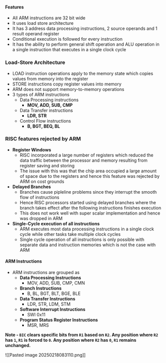 #### Features 
* All ARM instructions are 32 bit wide 
* It uses load store architecture 
* It has 3 address data processing instructions, 2 source operands and 1 result operand register 
* Conditional execution is followed for every instruction 
* It has the ability to perform general shift operation and ALU operation in a single instruction that executes in a single clock cycle

### Load-Store Architecture 
* LOAD instruction operations apply to the memory state which copies values from memory into the register 
* STORE instructions copy register values into memory 
* ARM does not support memory-to-memory operations 
* 3 types of ARM instructions 
	* Data Processing instructions 
		* **MOV, ADD, SUB, CMP**
	* Data Transfer instructions 
		* **LDR, STR**
	* Control Flow instructions 
		* **B, BGT, BEQ, BL**

### RISC features rejected by ARM
* **Register Windows**
	* RISC incorporated a large number of registers which reduced the data traffic between the processor and memory resulting from register saving and storing 
	* The issue with this was that the chip area occupied a large amount of space due to the registers and hence this feature was rejected by ARM on cost grounds
* **Delayed Branches**
	* Branches cause pipleline problems since they interrupt the smooth flow of instructions
	* Hence RISC processors started using delayed branches where the branch takes effect after the following instructions finishes execution 
	* This does not work well with super scalar implementation and hence was dropped in ARM
* **Single-Cycle execution of all instructions**
	* ARM executes most data processing instructions in a single clock cycle while other tasks take multiple clock cycles 
	* Single cycle operation of all instructions is only possible with separate data and instruction memories which is not the case with ARM

#### ARM Instructions 
* ARM instructions are grouped as 
	* **Data Processing Instructions** 
		* MOV, ADD, SUB, CMP, CMN
	* **Branch Instructions** 
		* B, BL, BGT, BLT, BGE, BLE
	* **Data Transfer Instructions** 
		* LDR, STR, LDM, STM
	* **Software Interrupt Instructions** 
		* SWI 0x11
	* **Program Status Register Instructions** 
		* MSR, MRS

**Note - `BIC` clears specific bits from `R1` based on `R2`. Any position where `R2` has `1`, `R1` is forced to `0`. Any position where `R2` has `0`, `R1` remains unchanged.**

![[Pasted image 20250218083110.png]]